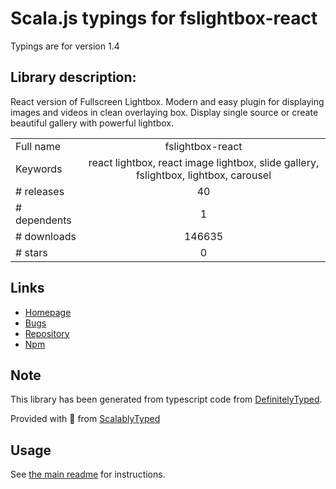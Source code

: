 
# Scala.js typings for fslightbox-react

Typings are for version 1.4

## Library description:
React version of Fullscreen Lightbox. Modern and easy plugin for displaying images and videos in clean overlaying box. Display single source or create beautiful gallery with powerful lightbox.

|                    |                 |
| ------------------ | :-------------: |
| Full name          | fslightbox-react |
| Keywords           | react lightbox, react image lightbox, slide gallery, fslightbox, lightbox, carousel |
| # releases         | 40 |
| # dependents       | 1 |
| # downloads        | 146635 |
| # stars            | 0 |

## Links
- [Homepage](https://fslightbox.com/)
- [Bugs](https://github.com/banthagroup/fslightbox-react/issues)
- [Repository](https://github.com/banthagroup/fslightbox-react)
- [Npm](https://www.npmjs.com/package/fslightbox-react)
    


## Note
This library has been generated from typescript code from [DefinitelyTyped](https://definitelytyped.org).

Provided with :purple_heart: from [ScalablyTyped](https://github.com/oyvindberg/ScalablyTyped)

## Usage
See [the main readme](../../readme.md) for instructions.


